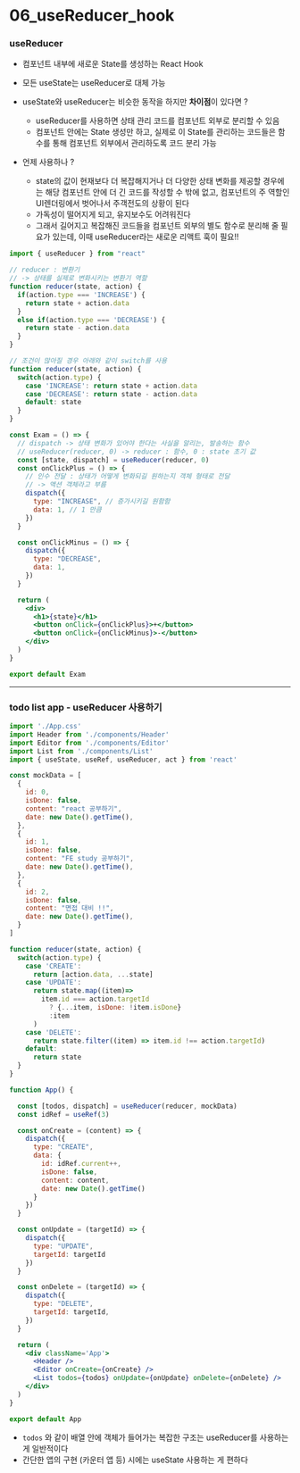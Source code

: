 # 06_useReducer_hook

### useReducer

- 컴포넌트 내부에 새로운 State를 생성하는 React Hook
- 모든 useState는 useReducer로 대체 가능
- useState와 useReducer는 비슷한 동작을 하지만 **차이점**이 있다면 ?
    - useReducer를 사용하면 상태 관리 코드를 컴포넌트 외부로 분리할 수 있음
    - 컴포넌트 안에는 State 생성만 하고, 실제로 이 State를 관리하는 코드들은 함수를 통해 컴포넌트 외부에서 관리하도록 코드 분리 가능
    
- 언제 사용하나 ?
    - state의 값이 현재보다 더 복잡해지거나 더 다양한 상태 변화를 제공할 경우에는 해당 컴포넌트 안에 더 긴 코드를 작성할 수 밖에 없고, 컴포넌트의 주 역할인 UI렌더링에서 벗어나서 주객전도의 상황이 된다
    - 가독성이 떨어지게 되고, 유지보수도 어려워진다
    - 그래서 길어지고 복잡해진 코드들을 컴포넌트 외부의 별도 함수로 분리해 줄 필요가 있는데, 이때 useReducer라는 새로운 리액트 훅이 필요!!

```jsx
import { useReducer } from "react"

// reducer : 변환기
// -> 상태를 실제로 변화시키는 변환기 역할
function reducer(state, action) {
  if(action.type === 'INCREASE') {
    return state + action.data
  }
  else if(action.type === 'DECREASE') {
    return state - action.data
  }
}

// 조건이 많아질 경우 아래와 같이 switch를 사용
function reducer(state, action) {
  switch(action.type) {
    case 'INCREASE': return state + action.data
    case 'DECREASE': return state - action.data
    default: state
  }
}

const Exam = () => {
  // dispatch -> 상태 변화가 있어야 한다는 사실을 알리는, 발송하는 함수
  // useReducer(reducer, 0) -> reducer : 함수, 0 : state 초기 값
  const [state, dispatch] = useReducer(reducer, 0)
  const onClickPlus = () => {
    // 인수 전달 : 상태가 어떻게 변화되길 원하는지 객체 형태로 전달
    // -> 액션 객체라고 부름
    dispatch({
      type: "INCREASE", // 증가시키길 원함함
      data: 1, // 1 만큼
    })
  }

  const onClickMinus = () => {
    dispatch({
      type: "DECREASE",
      data: 1,
    })
  }

  return (
    <div>
      <h1>{state}</h1>
      <button onClick={onClickPlus}>+</button>
      <button onClick={onClickMinus}>-</button>
    </div>
  )
}

export default Exam
```

---

### todo list app - useReducer 사용하기

```jsx
import './App.css'
import Header from './components/Header'
import Editor from './components/Editor'
import List from './components/List'
import { useState, useRef, useReducer, act } from 'react'

const mockData = [
  {
    id: 0,
    isDone: false,
    content: "react 공부하기",
    date: new Date().getTime(),
  },
  {
    id: 1,
    isDone: false,
    content: "FE study 공부하기",
    date: new Date().getTime(),
  },
  {
    id: 2,
    isDone: false,
    content: "면접 대비 !!",
    date: new Date().getTime(),
  }
]

function reducer(state, action) {
  switch(action.type) {
    case 'CREATE':
      return [action.data, ...state]
    case 'UPDATE':
      return state.map((item)=>
        item.id === action.targetId
          ? {...item, isDone: !item.isDone}
          :item
      )
    case 'DELETE':
      return state.filter((item) => item.id !== action.targetId)
    default:
      return state
  }
}

function App() {

  const [todos, dispatch] = useReducer(reducer, mockData)
  const idRef = useRef(3)

  const onCreate = (content) => {
    dispatch({
      type: "CREATE",
      data: {
        id: idRef.current++,
        isDone: false,
        content: content,
        date: new Date().getTime()
      }
    })
  }

  const onUpdate = (targetId) => {
    dispatch({
      type: "UPDATE",
      targetId: targetId
    })
  }

  const onDelete = (targetId) => {
    dispatch({
      type: "DELETE",
      targetId: targetId,
    })
  }

  return (
    <div className='App'>
      <Header />
      <Editor onCreate={onCreate} />
      <List todos={todos} onUpdate={onUpdate} onDelete={onDelete} />
    </div>
  )
}

export default App

```

- `todos` 와 같이 배열 안에 객체가 들어가는 복잡한 구조는 useReducer를 사용하는 게 일반적이다
- 간단한 앱의 구현 (카운터 앱 등) 시에는 useState 사용하는 게 편하다